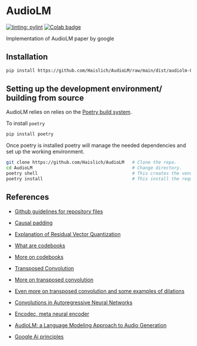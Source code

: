 # AudioLM

[![linting: pylint](https://img.shields.io/badge/linting-pylint-yellowgreen)](https://github.com/pylint-dev/pylint)
[![Colab badge](https://colab.research.google.com/assets/colab-badge.svg)](https://colab.research.google.com/github/Haislich/AudioLM/blob/main/notebooks/audiolm.ipynb)

Implementation of AudioLM paper by google

## Installation

```bash
pip install https://github.com/Haislich/AudioLM/raw/main/dist/audiolm-0.1.0.tar.gz
```

## Setting up the development environment/ building from source

AudioLM relies on relies on the [Poetry build system](https://python-poetry.org/).

To install `poetry`

```bash
pip install poetry
```

Once poetry is installed poetry will manage the needed dependencies and set up the working environment.

```bash
git clone https://github.com/Haislich/AudioLM   # Clone the repo.
cd AudioLM                                      # Change directory.
poetry shell                                    # This creates the venv.
poetry install                                  # This install the required dependencies.
```

## References

- [Github guidelines for repository files](https://docs.github.com/en/communities/setting-up-your-project-for-healthy-contributions/creating-a-default-community-health-file)
- [Causal padding](https://medium.com/@stevechange/a-quick-journey-through-conv1d-functions-from-tensorflow-to-pytorch-passing-via-scipy-part-3-bda48e253953)
- [Explanation of Residual Vector Quantization](https://drscotthawley.github.io/blog/posts/2023-06-12-RVQ.html)
- [What are codebooks](https://machinelearning.wtf/terms/codebook/#:~:text=A%20codebook%20is%20a%20fixed,space%20of%20dimension%20Rn%20.)
- [More on codebooks](https://ai.stanford.edu/blog/codebook-features/)
- [Transposed Convolution](https://d2l.ai/chapter_computer-vision/transposed-conv.html)
- [More on transposed convolution](https://towardsdatascience.com/what-is-transposed-convolutional-layer-40e5e6e31c11)
- [Even more on transposed convolution and some examples of dilations](https://medium.com/@marsxiang/convolutions-transposed-and-deconvolution-6430c358a5b6)
- [Convolutions in Autoregressive Neural Networks](https://www.kilians.net/post/convolution-in-autoregressive-neural-networks/)
- [Encodec, meta neural encoder](https://github.com/facebookresearch/encodec)

- [AudioLM: a Language Modeling Approach to Audio Generation](https://research.google/blog/audiolm-a-language-modeling-approach-to-audio-generation/#:~:text=AudioLM%20is%20a%20pure%20audio,models%2C%20one%20for%20each%20stage)
- [Google Ai principles](https://ai.google/responsibility/principles/)

